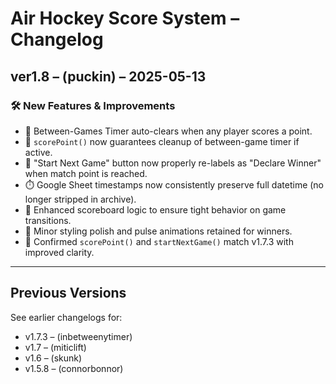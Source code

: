 # Air Hockey Score System – Changelog

## ver1.8 – (puckin) – 2025-05-13
### 🛠 New Features & Improvements
- 🧼 Between-Games Timer auto-clears when any player scores a point.
- 🧠 `scorePoint()` now guarantees cleanup of between-game timer if active.
- 🏁 "Start Next Game" button now properly re-labels as "Declare Winner" when match point is reached.
- ⏱️ Google Sheet timestamps now consistently preserve full datetime (no longer stripped in archive).
- 🔁 Enhanced scoreboard logic to ensure tight behavior on game transitions.
- 🧪 Minor styling polish and pulse animations retained for winners.
- 🧪 Confirmed `scorePoint()` and `startNextGame()` match v1.7.3 with improved clarity.

---

## Previous Versions
See earlier changelogs for:
- v1.7.3 – (inbetweenytimer)
- v1.7 – (miticlift)
- v1.6 – (skunk)
- v1.5.8 – (connorbonnor)
